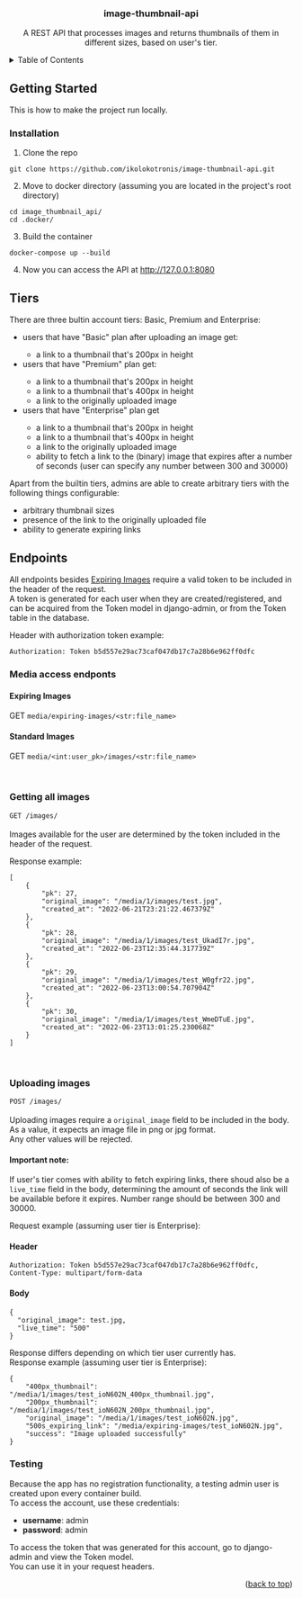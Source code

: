 <div id="top"></div>

<h3 align="center">image-thumbnail-api</h1>
<p align="center">A REST API that processes images and returns thumbnails of them in different sizes, based on user's tier.</p>

<details>
  <summary>Table of Contents</summary>
  <ol>
    <li>
      <a href="#getting-started">Getting Started</a>
      <ul>
        <li><a href="#installation">Installation</a></li>
      </ul>
    </li>
    <li><a href="#tiers">Tiers</a></li>
    <li><a href="#endpoints">Endpoints</a></li>
    <li><a href="#testing">Testing</a></li>
  </ol>
</details>

## Getting Started
This is how to make the project run locally.
### Installation

1. Clone the repo
  ```
  git clone https://github.com/ikolokotronis/image-thumbnail-api.git
  ```
2. Move to docker directory (assuming you are located in the project's root directory)
  ```
  cd image_thumbnail_api/
  cd .docker/
  ```
3. Build the container
  ```
  docker-compose up --build
  ```
4. Now you can access the API at http://127.0.0.1:8080

## Tiers

There are three bultin account tiers: Basic, Premium and Enterprise:
<ul>
<li>users that have "Basic" plan after uploading an image get: </li>
<ul>
<li>a link to a thumbnail that's 200px in height</li>
</ul>
<li>users that have "Premium" plan get:</li>
<ul>
<li>a link to a thumbnail that's 200px in height</li>
<li>a link to a thumbnail that's 400px in height</li>
<li>a link to the originally uploaded image</li>
</ul>
<li>users that have "Enterprise" plan get</li>
<ul>
<li>a link to a thumbnail that's 200px in height</li>
<li>a link to a thumbnail that's 400px in height</li>
<li>a link to the originally uploaded image</li>
<li>ability to fetch a link to the (binary) image that expires after a number of seconds (user can specify any number between 300 and 30000)</li>
</ul>
</ul>

Apart from the builtin tiers, admins are able to create arbitrary tiers with the following things configurable:
* arbitrary thumbnail sizes
* presence of the link to the originally uploaded file
* ability to generate expiring links


## Endpoints

All endpoints besides <a href="#expiring-images">Expiring Images</a> require a valid token to be included in the header of the
request.   
A token is generated for each user when they are created/registered, and can be acquired from the Token model in django-admin, 
or from the Token table in the database.  
  
Header with authorization token example: 
```
Authorization: Token b5d557e29ac73caf047db17c7a28b6e962ff0dfc
```

### Media access endponts

#### Expiring Images
GET `media/expiring-images/<str:file_name>`


#### Standard Images
GET `media/<int:user_pk>/images/<str:file_name>`


<br/>

### Getting all images
`GET /images/`
<br/>
<br/>
Images available for the user are determined by the token included in the header of the request.  

Response example:
```
[
    {
        "pk": 27,
        "original_image": "/media/1/images/test.jpg",
        "created_at": "2022-06-21T23:21:22.467379Z"
    },
    {
        "pk": 28,
        "original_image": "/media/1/images/test_UkadI7r.jpg",
        "created_at": "2022-06-23T12:35:44.317739Z"
    },
    {
        "pk": 29,
        "original_image": "/media/1/images/test_W0gfr22.jpg",
        "created_at": "2022-06-23T13:00:54.707904Z"
    },
    {
        "pk": 30,
        "original_image": "/media/1/images/test_WmeDTuE.jpg",
        "created_at": "2022-06-23T13:01:25.230068Z"
    }
]
```

<br/>

### Uploading images
`POST /images/`
<br/>
<br/>
Uploading images require a `original_image` field to be included in the body.  As a value, it expects an image file in png or jpg format.  
Any other values will be rejected.  
#### Important note:
If user's tier comes with ability to fetch expiring links, there shoud also be a `live_time` field in the body, 
determining the amount of seconds the link will be available before it expires. Number range should be between 300 and 30000.  
  
Request example (assuming user tier is Enterprise):

#### Header
```
Authorization: Token b5d557e29ac73caf047db17c7a28b6e962ff0dfc,
Content-Type: multipart/form-data
```

#### Body
```
{
  "original_image": test.jpg,
  "live_time": "500"
}
```
Response differs depending on which tier user currently has.  
Response example (assuming user tier is Enterprise):  
```
{
    "400px_thumbnail": "/media/1/images/test_ioN602N_400px_thumbnail.jpg",
    "200px_thumbnail": "/media/1/images/test_ioN602N_200px_thumbnail.jpg",
    "original_image": "/media/1/images/test_ioN602N.jpg",
    "500s_expiring_link": "/media/expiring-images/test_ioN602N.jpg",
    "success": "Image uploaded successfully"
}
```

### Testing
Because the app has no registration functionality, a testing admin user is created upon every container build.   
To access the account, use these credentials:  
* <b>username</b>: admin  
* <b>password</b>: admin
  
To access the token that was generated for this account, go to django-admin and view the Token model.  
You can use it in your request headers.

<p align="right">(<a href="#top">back to top</a>)</p>
